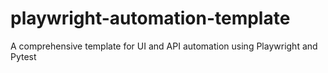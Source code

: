 # playwright-automation-template
A comprehensive template for UI and API automation using Playwright and Pytest
